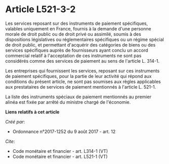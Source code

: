 # Article L521-3-2

Les services reposant sur des instruments de paiement spécifiques, valables uniquement en France, fournis à la demande d'une
personne morale de droit public ou de droit privé ou assimilé, soumis à des dispositions législatives ou réglementaires
spécifiques ou un régime spécial de droit public, et permettant d'acquérir des catégories de biens ou des services
spécifiques auprès de fournisseurs ayant conclu un accord commercial relatif à l'acceptation de ces instruments ne sont pas
considérés comme des services de paiement au sens de l'article L. 314-1. 

Les entreprises qui fournissent les services, reposant sur ces instruments de paiement spécifiques, pour la partie de leur
activité qui répond aux conditions du présent article, ne sont pas soumises aux règles applicables aux prestataires de
services de paiement mentionnés à l'article L. 521-1. 

La liste des instruments spéciaux de paiement mentionnés au premier alinéa est fixée par arrêté du ministre chargé de
l'économie.

**Liens relatifs à cet article**

_Créé par_:

  - Ordonnance n°2017-1252 du 9 août 2017 - art. 12

_Cite_:

  - Code monétaire et financier - art. L314-1 (VT)
  - Code monétaire et financier - art. L521-1 (VT)
